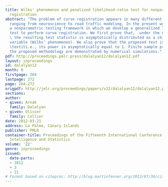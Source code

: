 ```yaml
---
title: Wilks' phenomenon and penalized likelihood-ratio test for nonparametric curve
  registration
abstract: "The problem of curve registration appears in many different areas of applications
  ranging from neuroscience to road traffic modeling. In the present work, we propose
  a nonparametric testing framework in which we develop a generalized likelihood ratio
  test to perform curve registration. We first prove that,  under the null hypothesis,
  \ the resulting test statistic is asymptotically distributed as a chi-squared random
  variable (Wilks’ phenomenon). We also prove that the proposed test is consistent,
  \textiti.e., its power is asymptotically equal to 1. Finite sample properties of
  the proposed methodology are demonstrated by numerical simulations."
pdf: http://proceedings.pmlr.press/dalalyan12/dalalyan12.pdf
layout: inproceedings
id: dalalyan12
month: 0
firstpage: 264
lastpage: 272
page: 264-272
origpdf: http://jmlr.org/proceedings/papers/v22/dalalyan12/dalalyan12.pdf
sections: 
author:
- given: Arnak
  family: Dalalyan
- given: Olivier
  family: Collier
date: 2012-03-21
address: La Palma, Canary Islands
publisher: PMLR
container-title: Proceedings of the Fifteenth International Conference on Artificial
  Intelligence and Statistics
volume: '22'
genre: inproceedings
issued:
  date-parts:
  - 2012
  - 3
  - 21
# Format based on citeproc: http://blog.martinfenner.org/2013/07/30/citeproc-yaml-for-bibliographies/
---
```

